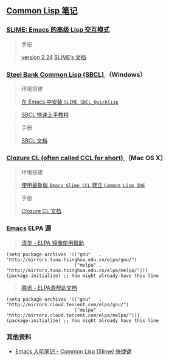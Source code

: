 ## [Common Lisp 笔记](https://common-lisp.net/)

### [SLIME: Emacs 的高级 Lisp 交互模式](https://slime.common-lisp.dev/)
> 手册
>
> [version 2.24](https://slime.common-lisp.dev/doc/html/) [SLIME’s 文档](https://slime-user-manual-cn.readthedocs.io/en/latest/) 

### [Steel Bank Common Lisp (SBCL) ](http://www.sbcl.org/)（Windows）

> 环境搭建
> 
> [在 Emacs 中安装 `SLIME SBCL Quicklisp`](https://eason0210.github.io/post/install-slime-sbcl-quicklisp/)

> [SBCL 快速上手教程](https://lisp-lang.org/learn/getting-started/)

> 手册
>
> [SBCL 文档](http://www.sbcl.org/manual/)

### [Clozure CL (often called CCL for short) ](https://ccl.clozure.com/)（Mac OS X）

> 环境搭建
> 
> [使用最新版 `Emacs Slime CCL` 建立 `Common Lisp IDE`](https://herculesshek.github.io/blog/2013/11/24/build-slime-emacs-clozureCL)

> 手册
>
> [Clozure CL 文档](https://ccl.clozure.com/docs/ccl.html)

### [Emacs](https://github.com/xingangshi/emacs_evil) ELPA 源
> [清华 - ELPA 镜像使用帮助](https://mirrors.tuna.tsinghua.edu.cn/help/elpa/)
```emacs
(setq package-archives '(("gnu"   . "http://mirrors.tuna.tsinghua.edu.cn/elpa/gnu/")
                         ("melpa" . "http://mirrors.tuna.tsinghua.edu.cn/elpa/melpa/")))
(package-initialize) ;; You might already have this line
```

> [腾讯 - ELPA源帮助文档](https://mirrors.cloud.tencent.com/help/elpa.html)
```emacs
(setq package-archives '(("gnu"   . "http://mirrors.cloud.tencent.com/elpa/gnu/")
                         ("melpa" . "http://mirrors.cloud.tencent.com/elpa/melpa/")))
(package-initialize) ;; You might already have this line
```

### 其他资料
- [Emacs 入坑笔记 - Common Lisp (Slime) 快捷键](https://shixiongfei.com/learn-emacs.html#org064fcce)
